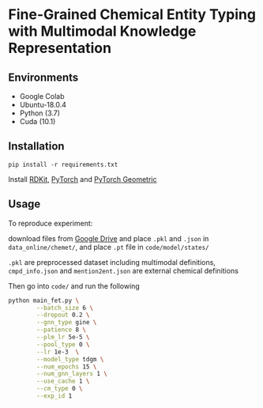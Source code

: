 
# Fine-Grained Chemical Entity Typing with Multimodal Knowledge Representation


## Environments
- Google Colab
- Ubuntu-18.0.4
- Python (3.7)
- Cuda (10.1)

## Installation
```
pip install -r requirements.txt
```
Install [RDKit](https://www.rdkit.org/docs/Install.html), [PyTorch](https://pytorch.org/) and [PyTorch Geometric](https://pytorch-geometric.readthedocs.io/en/latest/notes/installation.html)
  
## Usage

To reproduce experiment:

download files from [Google Drive](https://drive.google.com/drive/folders/1kRkJxbEZvGaec1WcyzSfnUcd7LRYHwhE?usp=sharing) and place `.pkl` and `.json` in `data_online/chemet/`, and place `.pt` file in `code/model/states/`


`.pkl` are preprocessed dataset including multimodal definitions, 
`cmpd_info.json` and `mention2ent.json` are external chemical definitions

Then go into `code/` and run the following
```bash
python main_fet.py \
        --batch_size 6 \
        --dropout 0.2 \
        --gnn_type gine \
        --patience 8 \
        --plm_lr 5e-5 \
        --pool_type 0 \
        --lr 1e-3  \
        --model_type tdgm \
        --num_epochs 15 \
        --num_gnn_layers 1 \
        --use_cache 1 \
        --cm_type 0 \
        --exp_id 1 
```

